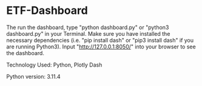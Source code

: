 # ETF-Dashboard

The run the dashboard, type "python dashboard.py" or "python3 dashboard.py" in your Terminal. Make sure you have installed the necessary dependencies (i.e. "pip install dash" or "pip3 install dash" if you are running Python3). Input "http://127.0.0.1:8050/" into your browser to see the dashboard.

Technology Used: Python, Plotly Dash

Python version: 3.11.4
